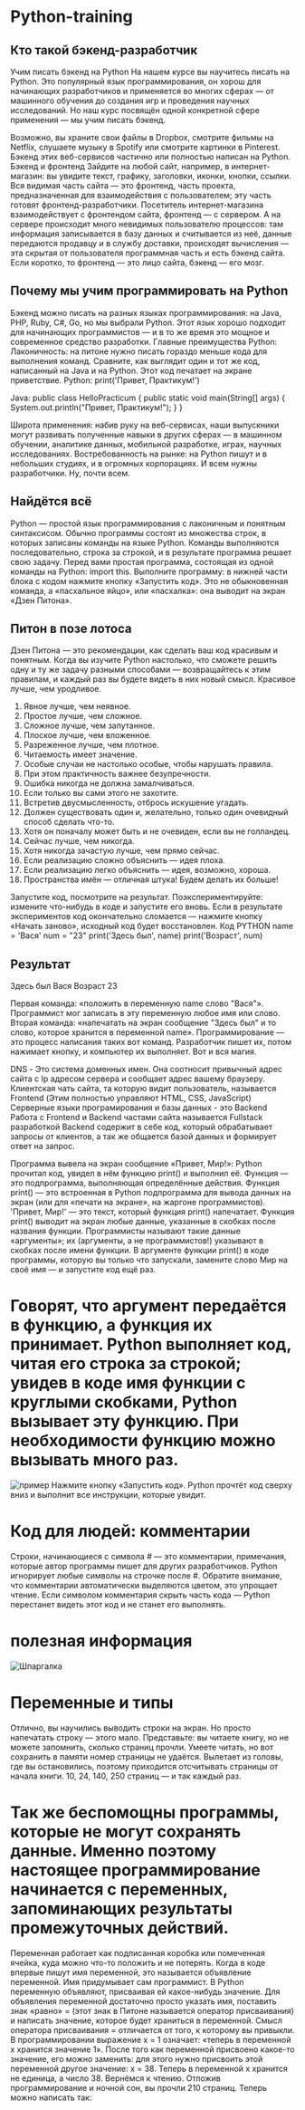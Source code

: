# Python-training



## Кто такой бэкенд-разработчик
Учим писать бэкенд на Python
На нашем курсе вы научитесь писать на Python. Это популярный язык программирования, он хорош для начинающих разработчиков и применяется во многих сферах — от машинного обучения до создания игр и проведения научных исследований. Но наш курс посвящён одной конкретной сфере применения — мы учим писать бэкенд.

Возможно, вы храните свои файлы в Dropbox, смотрите фильмы на Netflix, слушаете музыку в Spotify или смотрите картинки в Pinterest. Бэкенд этих веб-сервисов частично или полностью написан на Python.
Бэкенд и фронтенд
Зайдите на любой сайт, например, в интернет-магазин: вы увидите текст, графику, заголовки, иконки, кнопки, ссылки. Вся видимая часть сайта — это фронтенд, часть проекта,  предназначенная для взаимодействия с пользователем; эту часть готовят фронтенд-разработчики. 
Посетитель интернет-магазина взаимодействует с фронтендом сайта, фронтенд — с сервером. А на сервере происходит много невидимых пользователю процессов: там информация записывается в базу данных и считывается из неё, данные передаются продавцу и в службу доставки, происходят вычисления — эта скрытая от пользователя программная часть и есть бэкенд сайта.
Если коротко, то фронтенд — это лицо сайта, бэкенд — его мозг.

## Почему мы учим программировать на Python
Бэкенд можно писать на разных языках программирования: на Java, PHP, Ruby, C#, Go, но мы выбрали Python. Этот язык хорошо подходит для начинающих программистов — и в то же время это мощное и современное средство разработки. 
Главные преимущества Python:
Лаконичность: на питоне нужно писать гораздо меньше кода для выполнения команд. Сравните, как выглядит один и тот же код, написанный на Java и на Python.
  Этот код печатает на экране приветствие.
  Python:
  print('Привет, Практикум!')
   
  Java:
  public class HelloPracticum {
      public static void main(String[] args) {
          System.out.println("Привет, Практикум!");
      }
  }
   
Широта применения: набив руку на веб-сервисах, наши выпускники могут развивать полученные навыки в других сферах — в машинном обучении, аналитике данных, мобильной разработке, играх, научных исследованиях.
Востребованность на рынке: на Python пишут и в небольших студиях, и в огромных корпорациях. И всем нужны разработчики. Ну, почти всем.


## Найдётся всё
Python — простой язык программирования с лаконичным и понятным синтаксисом.
Обычно программы состоят из множества строк, в которых записаны команды на языке Python. Команды выполняются последовательно, строка за строкой, и в результате программа решает свою задачу.
Перед вами простая программа, состоящая из одной команды на Python: import this.
Выполните программу: в нижней части блока с кодом нажмите кнопку «Запустить код».
Это не обыкновенная команда, а «пасхальное яйцо», или «пасхалка»: она выводит на экран «Дзен Питона».

## Питон в позе лотоса
Дзен Питона — это рекомендации, как сделать ваш код красивым и понятным. 
Когда вы изучите Python настолько, что сможете решить одну и ту же задачу разными способами — возвращайтесь к этим правилам, и каждый раз вы будете видеть в них новый смысл.
Красивое лучше, чем уродливое.
1. Явное лучше, чем неявное.
2. Простое лучше, чем сложное.
3. Сложное лучше, чем запутанное.
4. Плоское лучше, чем вложенное.
5. Разреженное лучше, чем плотное.
6. Читаемость имеет значение.
7. Особые случаи не настолько особые, чтобы нарушать правила.
8. При этом практичность важнее безупречности.
9. Ошибка никогда не должна замалчиваться.
10. Если только вы сами этого не захотите.
11. Встретив двусмысленность, отбрось искушение угадать.
12. Должен существовать один и, желательно, только один очевидный способ сделать что-то.
13. Хотя он поначалу может быть и не очевиден, если вы не голландец.
14. Сейчас лучше, чем никогда.
15. Хотя никогда зачастую лучше, чем прямо сейчас.
16. Если реализацию сложно объяснить — идея плоха.
17. Если реализацию легко объяснить — идея, возможно, хороша.
18. Пространства имён — отличная штука! Будем делать их больше!



Запустите код, посмотрите на результат. Поэкспериментируйте: измените что-нибудь в коде и запустите его вновь. Если в результате экспериментов код окончательно сломается — нажмите кнопку «Начать заново», исходный код будет восстановлен.
Код
PYTHON
name = 'Вася'
num = "23"
print('Здесь был', name)
print('Возраст', num)

## Результат
Здесь был Вася
Возраст 23

Первая команда: «положить в переменную name слово "Вася"». Программист мог записать в эту переменную любое имя или слово.
Вторая команда: «напечатать на экран сообщение "Здесь был" и то слово, которое хранится в переменной name».
Программирование — это процесс написания таких вот команд. Разработчик пишет их, потом нажимает кнопку, и компьютер их выполняет. Вот и вся магия.

DNS - Это система доменных имен. Она соотносит привычный адрес сайта с Ip адресом сервера и сообщает  адрес вашему браузеру.
Клиентская чать сайта, та которую видит пользователь, называется Frontend (Этим полностью управляют HTML, CSS, JavaScript)
Серверные языки програмирования и базы данных - это Backend
Работа с Frontend и Backend частами сайта называется Fullstack разработкой
Backend содержит в себе код, который обрабатывает запросы от клиентов, а так же общается базой данных и формирует ответ на запрос.

Программа вывела на экран сообщение «Привет, Мир!»: Python прочитал код, увидел в нём функцию print() и выполнил её. 
Функция — это подпрограмма, выполняющая определённые действия. Функция print() — это встроенная в Python подпрограмма для вывода данных на экран (или для «печати на экране», на жаргоне программистов).
'Привет, Мир!' — это текст, который функция print() напечатает. Функция print() выводит на экран любые данные, указанные в скобках после названия функции. 
Программисты называют такие данные «аргументы»; их (аргументы, а не программистов!) указывают в скобках после имени функции. 
В аргументе функции print() в коде программы, которую вы только что запускали, замените слово Мир на своё имя — и запустите код ещё раз.

# Говорят, что аргумент передаётся в функцию, а функция их принимает. Python выполняет код, читая его строка за строкой; увидев в коде имя функции с круглыми скобками, Python вызывает эту функцию. При необходимости функцию можно вызывать много раз.
![пример](Аргументы.jpg)
Нажмите кнопку «Запустить код». 
Python прочтёт код сверху вниз и выполнит все инструкции, которые увидит.


# Код для людей: комментарии
Строки, начинающиеся с символа # — это комментарии, примечания, которые автор программы пишет для других разработчиков. 
Python игнорирует любые символы на строчке после #. Обратите внимание, что комментарии автоматически выделяются цветом, это упрощает чтение.
Если символом комментария скрыть часть кода — Python перестанет видеть этот код и не станет его выполнять.

# полезная информация
![Шпаргалка](шпаргалка.jpg)

# Переменные и типы
Отлично, вы научились выводить строки на экран. Но просто напечатать строку — этого мало.
Представьте: вы читаете книгу, но не можете запомнить, сколько страниц прочли. Умеете читать, но вот сохранить в памяти номер страницы не удаётся. Вылетает из головы, где вы остановились, поэтому приходится отсчитывать страницы от начала книги. 10, 24, 140, 250 страниц — и так каждый раз.

# Так же беспомощны программы, которые не могут сохранять данные. Именно поэтому настоящее программирование начинается с переменных, запоминающих результаты промежуточных действий.
Переменная работает как подписанная коробка или помеченная ячейка, куда можно что-то положить и не потерять.
Когда в коде впервые пишут имя переменной, это называется объявление переменной. Имя придумывает сам программист. 
В Python переменную объявляют, присваивая ей какое-нибудь значение. Для объявления переменной достаточно просто указать имя, поставить знак «равно» = (этот знак в Питоне называется оператор присваивания) и написать значение, которое будет храниться в переменной.
Смысл оператора присваивания = отличается от того, к которому вы привыкли. В программировании выражение x = 1 означает: «теперь в переменной x хранится значение 1». 
После того как переменной присвоено какое-то значение, его можно заменить: для этого нужно присвоить этой переменной другое значение: x = 38. Теперь в переменной x хранится не единица, а число 38.
Вернёмся к чтению. Отложив программирование и ночной сон, вы прочли 210 страниц. Теперь можно написать так: